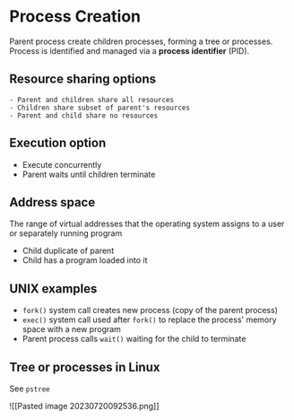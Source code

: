 # Process Creation

Parent process create children processes, forming a tree or processes.
Process is identified and managed via a **process identifier** (PID).

## Resource sharing options

```
- Parent and children share all resources
- Children share subset of parent's resources
- Parent and child share no resources
```

## Execution option

- Execute concurrently
- Parent waits until children terminate

## Address space

The range of virtual addresses that the operating system assigns to a user or separately running program

- Child duplicate of parent
- Child has a program loaded into it

## UNIX examples

- `fork()` system call creates new process (copy of the parent process)
- `exec()` system call used after `fork()` to replace the process' memory space with a new program
- Parent process calls `wait()` waiting for the child to terminate

## Tree or processes in Linux

See `pstree`

![[Pasted image 20230720092536.png]]
